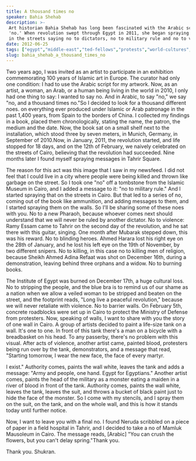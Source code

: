 ```yaml
---
title: A thousand times no
speaker: Bahia Shehab
description: >-
 Art historian Bahia Shehab has long been fascinated with the Arabic script for
 'no.' When revolution swept through Egypt in 2011, she began spraying the image
 in the streets saying no to dictators, no to military rule and no to violence.
date: 2012-06-25
tags: ["egypt","middle-east","ted-fellows","protests","world-cultures","art"]
slug: bahia_shehab_a_thousand_times_no
---
```


Two years ago, I was invited as an artist to participate in an exhibition commemorating
100 years of Islamic art in Europe. The curator had only one condition: I had to use the
Arabic script for my artwork. Now, as an artist, a woman, an Arab, or a human being living
in the world in 2010, I only had one thing to say: I wanted to say no. And in Arabic, to
say "no," we say "no, and a thousand times no."So I decided to look for a thousand
different noes. on everything ever produced under Islamic or Arab patronage in the past
1,400 years, from Spain to the borders of China. I collected my findings in a book, placed
them chronologically, stating the name, the patron, the medium and the date. Now, the book
sat on a small shelf next to the installation, which stood three by seven meters, in
Munich, Germany, in September of 2010.Now, in January, 2011, the revolution started, and
life stopped for 18 days, and on the 12th of February, we naively celebrated on the
streets of Cairo, believing that the revolution had succeeded. Nine months later I found
myself spraying messages in Tahrir Square.

The reason for this act was this image that I saw in my newsfeed. I did not feel that I
could live in a city where people were being killed and thrown like garbage on the street.
So I took one "no" off a tombstone from the Islamic Museum in Cairo, and I added a message
to it: "no to military rule." And I started spraying that on the streets in Cairo. But
that led to a series of no, coming out of the book like ammunition, and adding messages to
them, and I started spraying them on the walls. So I'll be sharing some of these noes with
you. No to a new Pharaoh, because whoever comes next should understand that we will never
be ruled by another dictator. No to violence: Ramy Essam came to Tahrir on the second day
of the revolution, and he sat there with this guitar, singing. One month after Mubarak
stepped down, this was his reward. No to blinding heroes. Ahmed Harara lost his right eye
on the 28th of January, and he lost his left eye on the 19th of November, by two different
snipers. No to killing, in this case no to killing men of religion, because Sheikh Ahmed
Adina Refaat was shot on December 16th, during a demonstration, leaving behind three
orphans and a widow. No to burning books.

The Institute of Egypt was burned on December 17th, a huge cultural loss. No to stripping
the people, and the blue bra is to remind us of our shame as a nation when we allow a
veiled woman to be stripped and beaten on the street, and the footprint reads, "Long live
a peaceful revolution," because we will never retaliate with violence. No to barrier walls.
On February 5th, concrete roadblocks were set up in Cairo to protect the Ministry of
Defense from protesters. Now, speaking of walls, I want to share with you the story of one
wall in Cairo. A group of artists decided to paint a life-size tank on a wall. It's one to
one. In front of this tank there's a man on a bicycle with a breadbasket on his head. To
any passerby, there's no problem with this visual. After acts of violence, another artist
came, painted blood, protesters being run over by the tank, demonstrators, and a message
that read, "Starting tomorrow, I wear the new face, the face of every martyr.

I exist." Authority comes, paints the wall white, leaves the tank and adds a message:
"Army and people, one hand. Egypt for Egyptians." Another artist comes, paints the head of
the military as a monster eating a maiden in a river of blood in front of the tank.
Authority comes, paints the wall white, leaves the tank, leaves the suit, and throws a
bucket of black paint just to hide the face of the monster. So I come with my stencils,
and I spray them on the suit, on the tank, and on the whole wall, and this is how it
stands today until further notice. 

Now, I want to leave you with a final no. I found Neruda scribbled on a piece of paper in
a field hospital in Tahrir, and I decided to take a no of Mamluk Mausoleum in Cairo. The
message reads, [Arabic] "You can crush the flowers, but you can't delay spring."Thank you.

Thank you. Shukran. 

<!--
ad_duration=3.33
comment_count=90
event="TEDGlobal 2012"
external_start_time=0
has_talk_citation=0
intro_duration=11.82
is_subtitle_required="False"
is_talk_featured="True"
language="en"
language_swap="False"
native_language="en"
number_of_related_talks=6
number_of_speakers=1
number_of_subtitled_videos=36
number_of_tags=6
number_of_talk_download_languages=37
number_of_talk_more_resources=2
number_of_talk_recommendations=0
number_of_talks_take_actions=0
post_ad_duration=0.83
published_timestamp="2012-09-28 15:23:12"
recording_date="2012-06-25"
speaker_description="Artist and historian"
speaker_is_published=1
speaker_name="Bahia Shehab"
talk_name="A thousand times no"
talks_tags=["egypt","middle-east","ted-fellows","protests","world-cultures","art"]
talks_take_action=[]
url_audio="https://download.ted.com/talks/BahiaShehab_2012G.mp3?apikey=acme-roadrunner"
url_photo_speaker="https://pe.tedcdn.com/images/ted/3723b538f9d86a88e9e5636d982ac6176622c879_254x191.jpg"
url_photo_talk="https://pe.tedcdn.com/images/ted/2c45eceb645c6fae35e14e07a8c942176b4935e2_1600x1200.jpg"
url_webpage="https://www.ted.com/talks/bahia_shehab_a_thousand_times_no"
video_type_name="TED Stage Talk"
-->